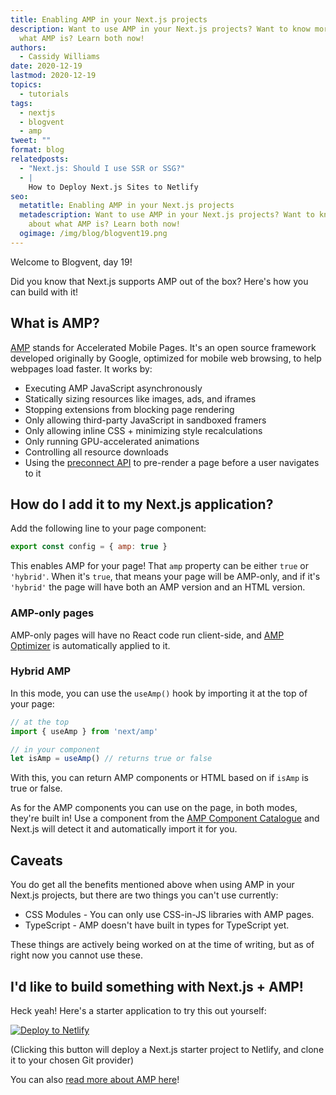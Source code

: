 ```yaml
---
title: Enabling AMP in your Next.js projects
description: Want to use AMP in your Next.js projects? Want to know more about
  what AMP is? Learn both now!
authors:
  - Cassidy Williams
date: 2020-12-19
lastmod: 2020-12-19
topics:
  - tutorials
tags:
  - nextjs
  - blogvent
  - amp
tweet: ""
format: blog
relatedposts:
  - "Next.js: Should I use SSR or SSG?"
  - |
    How to Deploy Next.js Sites to Netlify
seo:
  metatitle: Enabling AMP in your Next.js projects
  metadescription: Want to use AMP in your Next.js projects? Want to know more
    about what AMP is? Learn both now!
  ogimage: /img/blog/blogvent19.png
---
```

Welcome to Blogvent, day 19!

Did you know that Next.js supports AMP out of the box? Here's how you can build with it!

## What is AMP?
[AMP](https://amp.dev/) stands for Accelerated Mobile Pages. It's an open source framework developed originally by Google, optimized for mobile web browsing, to help webpages load faster. It works by:

- Executing AMP JavaScript asynchronously
- Statically sizing resources like images, ads, and iframes
- Stopping extensions from blocking page rendering
- Only allowing third-party JavaScript in sandboxed framers
- Only allowing inline CSS + minimizing style recalculations
- Only running GPU-accelerated animations
- Controlling all resource downloads
- Using the [preconnect API](https://www.w3.org/TR/resource-hints/#dfn-preconnect) to pre-render a page before a user navigates to it

## How do I add it to my Next.js application?
Add the following line to your page component:
```js
export const config = { amp: true }
```

This enables AMP for your page! That `amp` property can be either `true` or `'hybrid'`. When it's `true`, that means your page will be AMP-only, and if it's `'hybrid'` the page will have both an AMP version and an HTML version.

### AMP-only pages
AMP-only pages will have no React code run client-side, and [AMP Optimizer](https://github.com/ampproject/amp-toolbox/tree/master/packages/optimizer) is automatically applied to it.

### Hybrid AMP
In this mode, you can use the `useAmp()` hook by importing it at the top of your page:
```js
// at the top
import { useAmp } from 'next/amp'

// in your component
let isAmp = useAmp() // returns true or false
```

With this, you can return AMP components or HTML based on if `isAmp` is true or false.

As for the AMP components you can use on the page, in both modes, they're built in! Use a component from the [AMP Component Catalogue](https://amp.dev/documentation/components/) and Next.js will detect it and automatically import it for you.

## Caveats
You do get all the benefits mentioned above when using AMP in your Next.js projects, but there are two things you can't use currently:

- CSS Modules - You can only use CSS-in-JS libraries with AMP pages.
- TypeScript - AMP doesn't have built in types for TypeScript yet.

These things are actively being worked on at the time of writing, but as of right now you cannot use these.

## I'd like to build something with Next.js + AMP!
Heck yeah! Here's a starter application to try this out yourself:

[![Deploy to Netlify](https://www.netlify.com/img/deploy/button.svg)](https://app.netlify.com/start/deploy?repository=https://github.com/cassidoo/next-netlify-starter&utm_source=blog&utm_medium=nextstarteramp-cs&utm_campaign=devex)

(Clicking this button will deploy a Next.js starter project to Netlify, and clone it to your chosen Git provider)

You can also [read more about AMP here](https://amp.dev/)!
